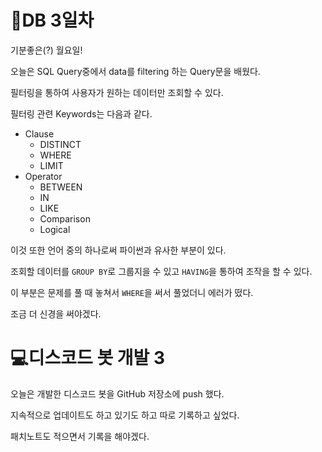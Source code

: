 # 📔DB 3일차

기분좋은(?) 월요일!

오늘은 SQL Query중에서 data를 filtering 하는 Query문을 배웠다.

필터링을 통하여 사용자가 원하는 데이터만 조회할 수 있다.

필터링 관련 Keywords는 다음과 같다.

- Clause
    - DISTINCT
    - WHERE
    - LIMIT
- Operator
    - BETWEEN
    - IN
    - LIKE
    - Comparison
    - Logical

이것 또한 언어 중의 하나로써 파이썬과 유사한 부분이 있다.

조회할 데이터를 `GROUP BY`로 그룹지을 수 있고  `HAVING`을 통하여 조작을 할 수 있다.

이 부분은 문제를 풀 때 놓쳐서 `WHERE`을 써서 풀었더니 에러가 떴다.

조금 더 신경을 써야겠다.

# 💻디스코드 봇 개발 3

오늘은 개발한 디스코드 봇을 GitHub 저장소에 push 했다.

지속적으로 업데이트도 하고 있기도 하고 따로 기록하고 싶었다.

패치노트도 적으면서 기록을 해야겠다.